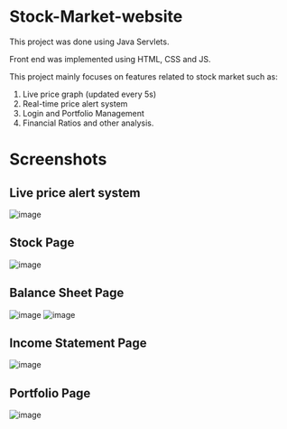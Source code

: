 # Stock-Market-website
This project was done using Java Servlets.

Front end was implemented using HTML, CSS and JS.

This project mainly focuses on features related to stock market such as:
  1. Live price graph (updated every 5s)
  2. Real-time price alert system
  3. Login and Portfolio Management
  4. Financial Ratios and other analysis.
  
# Screenshots

## Live price alert system
![image](https://user-images.githubusercontent.com/65544944/188155319-eedd62b9-c17f-4256-85a9-2a5df37b92d4.png)

## Stock Page
![image](https://user-images.githubusercontent.com/65544944/188154952-10e5e045-ebd1-4c7a-bb1d-55b365a34587.png)

## Balance Sheet Page
![image](https://user-images.githubusercontent.com/65544944/188155082-2bef6352-8ddd-4384-b8b8-a3fc2d45a9ae.png)
![image](https://user-images.githubusercontent.com/65544944/188155137-960a8b46-4c6c-4118-96b7-55664c46caba.png)

## Income Statement Page
![image](https://user-images.githubusercontent.com/65544944/188155242-242c4915-2d42-4d3a-96b5-7d1ba3336107.png)

## Portfolio Page
![image](https://user-images.githubusercontent.com/65544944/188155419-1c1c4e12-b44c-498a-a2fd-3bde513243fb.png)
